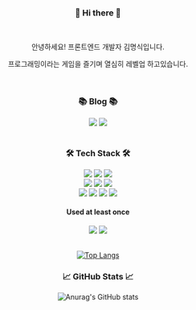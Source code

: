 <div align="center">
  <h3>👋 Hi there 👋</h3>
  <br>
  <p>안녕하세요! 프론트엔드 개발자 김명식입니다.</p>
  <p>프로그래밍이라는 게임을 즐기며 열심히 레벨업 하고있습니다.</p>
  <br>
  <h3>📚 Blog 📚</h3>
  <a href="https://sikk.tistory.com/"><img src="https://img.shields.io/badge/Tistory-F05032?style=flat-square&logo=Tistory&logoColor=ffffff"/></a>
  <a href="https://siklog.shop/"><img src="https://img.shields.io/badge/Siklog-F7DF1E?style=flat-square&logo=siklog&logoColor=ffffff"/></a>
  <br>
  <br>
  <h3>🛠️ Tech Stack 🛠️</h3>
  <img src="https://img.shields.io/badge/Next.js-000000?style=flat-square&logo=Next.js&logoColor=ffffff"/>
  <img src="https://img.shields.io/badge/React.js-61DAFB?style=flat-square&logo=React&logoColor=ffffff"/>
  <img src="https://img.shields.io/badge/Vue.js-4FC08D?style=flat-square&logo=Vue.js&logoColor=ffffff"/>
  <br>
  <img src="https://img.shields.io/badge/Javascript-F7DF1E?style=flat-square&logo=JavaScript&logoColor=ffffff"/>
  <img src="https://img.shields.io/badge/Typescript-3178C6?style=flat-square&logo=TypeScript&logoColor=ffffff"/>
  <img src="https://img.shields.io/badge/Html5-E34F26?style=flat-square&logo=HTML5&logoColor=ffffff"/>
  <br>
  <img src="https://img.shields.io/badge/tailwindcss-06B6D4?style=flat-square&logo=tailwindcss&logoColor=ffffff"/>
  <img src="https://img.shields.io/badge/Css3-1572B6?style=flat-square&logo=CSS3&logoColor=ffffff"/>
  <img src="https://img.shields.io/badge/Scss-CC6699?style=flat-square&logo=Sass&logoColor=ffffff"/>
  <img src="https://img.shields.io/badge/Git-F05032?style=flat-square&logo=Git&logoColor=ffffff"/>
  <br>
  <h4>Used at least once</h4>
  <img src="https://img.shields.io/badge/AWS-232F3E?style=flat-square&logo=amazonaws&logoColor=ffffff"/>
  <img src="https://img.shields.io/badge/mongodb-47A248?style=flat-square&logo=mongodb&logoColor=ffffff"/>
  <br>
  <br>
  
  [![Top Langs](https://github-readme-stats.vercel.app/api/top-langs/?username=M-Sik&layout=compact)](https://github.com/M-sik/github-readme-stats)
 
  <h3>📈 GitHub Stats 📈</h3>
  
  ![Anurag's GitHub stats](https://github-readme-stats.vercel.app/api?username=M-Sik&show_icons=true&theme=radical)
  
</div>


